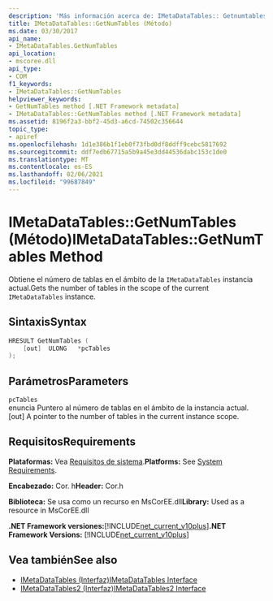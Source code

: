 ```yaml
---
description: 'Más información acerca de: IMetaDataTables:: Getnumtables ((método)'
title: IMetaDataTables::GetNumTables (Método)
ms.date: 03/30/2017
api_name:
- IMetaDataTables.GetNumTables
api_location:
- mscoree.dll
api_type:
- COM
f1_keywords:
- IMetaDataTables::GetNumTables
helpviewer_keywords:
- GetNumTables method [.NET Framework metadata]
- IMetaDataTables::GetNumTables method [.NET Framework metadata]
ms.assetid: 8196f2a3-bbf2-45d3-a6cd-74502c356644
topic_type:
- apiref
ms.openlocfilehash: 1d1e386b1f1eb0f73fbd0df8ddff9cebc5817692
ms.sourcegitcommit: ddf7edb67715a5b9a45e3dd44536dabc153c1de0
ms.translationtype: MT
ms.contentlocale: es-ES
ms.lasthandoff: 02/06/2021
ms.locfileid: "99687849"
---
```

# <a name="imetadatatablesgetnumtables-method"></a><span data-ttu-id="57780-103">IMetaDataTables::GetNumTables (Método)</span><span class="sxs-lookup"><span data-stu-id="57780-103">IMetaDataTables::GetNumTables Method</span></span>

<span data-ttu-id="57780-104">Obtiene el número de tablas en el ámbito de la `IMetaDataTables` instancia actual.</span><span class="sxs-lookup"><span data-stu-id="57780-104">Gets the number of tables in the scope of the current `IMetaDataTables` instance.</span></span>  
  
## <a name="syntax"></a><span data-ttu-id="57780-105">Sintaxis</span><span class="sxs-lookup"><span data-stu-id="57780-105">Syntax</span></span>  
  
```cpp  
HRESULT GetNumTables (  
    [out]  ULONG   *pcTables  
);  
```  
  
## <a name="parameters"></a><span data-ttu-id="57780-106">Parámetros</span><span class="sxs-lookup"><span data-stu-id="57780-106">Parameters</span></span>  

 `pcTables`  
 <span data-ttu-id="57780-107">enuncia Puntero al número de tablas en el ámbito de la instancia actual.</span><span class="sxs-lookup"><span data-stu-id="57780-107">[out] A pointer to the number of tables in the current instance scope.</span></span>  
  
## <a name="requirements"></a><span data-ttu-id="57780-108">Requisitos</span><span class="sxs-lookup"><span data-stu-id="57780-108">Requirements</span></span>  

 <span data-ttu-id="57780-109">**Plataformas:** Vea [Requisitos de sistema](../../get-started/system-requirements.md).</span><span class="sxs-lookup"><span data-stu-id="57780-109">**Platforms:** See [System Requirements](../../get-started/system-requirements.md).</span></span>  
  
 <span data-ttu-id="57780-110">**Encabezado:** Cor. h</span><span class="sxs-lookup"><span data-stu-id="57780-110">**Header:** Cor.h</span></span>  
  
 <span data-ttu-id="57780-111">**Biblioteca:** Se usa como un recurso en MsCorEE.dll</span><span class="sxs-lookup"><span data-stu-id="57780-111">**Library:** Used as a resource in MsCorEE.dll</span></span>  
  
 <span data-ttu-id="57780-112">**.NET Framework versiones:**[!INCLUDE[net_current_v10plus](../../../../includes/net-current-v10plus-md.md)]</span><span class="sxs-lookup"><span data-stu-id="57780-112">**.NET Framework Versions:** [!INCLUDE[net_current_v10plus](../../../../includes/net-current-v10plus-md.md)]</span></span>  
  
## <a name="see-also"></a><span data-ttu-id="57780-113">Vea también</span><span class="sxs-lookup"><span data-stu-id="57780-113">See also</span></span>

- [<span data-ttu-id="57780-114">IMetaDataTables (Interfaz)</span><span class="sxs-lookup"><span data-stu-id="57780-114">IMetaDataTables Interface</span></span>](imetadatatables-interface.md)
- [<span data-ttu-id="57780-115">IMetaDataTables2 (Interfaz)</span><span class="sxs-lookup"><span data-stu-id="57780-115">IMetaDataTables2 Interface</span></span>](imetadatatables2-interface.md)
